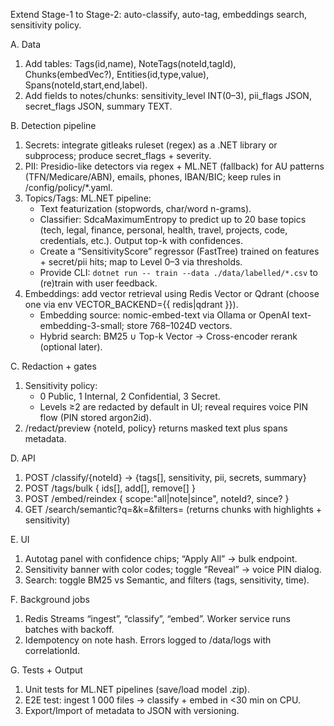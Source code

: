 Extend Stage-1 to Stage-2: auto-classify, auto-tag, embeddings search, sensitivity policy.

A. Data
1) Add tables: Tags(id,name), NoteTags(noteId,tagId), Chunks(embedVec?), Entities(id,type,value), Spans(noteId,start,end,label).
2) Add fields to notes/chunks: sensitivity_level INT(0–3), pii_flags JSON, secret_flags JSON, summary TEXT.

B. Detection pipeline
1) Secrets: integrate gitleaks ruleset (regex) as a .NET library or subprocess; produce secret_flags + severity.
2) PII: Presidio-like detectors via regex + ML.NET (fallback) for AU patterns (TFN/Medicare/ABN), emails, phones, IBAN/BIC; keep rules in /config/policy/*.yaml.
3) Topics/Tags: ML.NET pipeline:
   - Text featurization (stopwords, char/word n-grams).
   - Classifier: SdcaMaximumEntropy to predict up to 20 base topics (tech, legal, finance, personal, health, travel, projects, code, credentials, etc.). Output top-k with confidences.
   - Create a “SensitivityScore” regressor (FastTree) trained on features + secret/pii hits; map to Level 0–3 via thresholds.
   - Provide CLI: `dotnet run -- train --data ./data/labelled/*.csv` to (re)train with user feedback.
4) Embeddings: add vector retrieval using Redis Vector or Qdrant (choose one via env VECTOR_BACKEND={{ redis|qdrant }}).
   - Embedding source: nomic-embed-text via Ollama or OpenAI text-embedding-3-small; store 768–1024D vectors.
   - Hybrid search: BM25 ∪ Top-k Vector → Cross-encoder rerank (optional later).

C. Redaction + gates
1) Sensitivity policy:
   - 0 Public, 1 Internal, 2 Confidential, 3 Secret.
   - Levels ≥2 are redacted by default in UI; reveal requires voice PIN flow (PIN stored argon2id).
2) /redact/preview {noteId, policy} returns masked text plus spans metadata.

D. API
1) POST /classify/{noteId} → {tags[], sensitivity, pii, secrets, summary}
2) POST /tags/bulk { ids[], add[], remove[] }
3) POST /embed/reindex { scope:"all|note|since", noteId?, since? }
4) GET /search/semantic?q=&k=&filters=  (returns chunks with highlights + sensitivity)

E. UI
1) Autotag panel with confidence chips; “Apply All” → bulk endpoint.
2) Sensitivity banner with color codes; toggle “Reveal” → voice PIN dialog.
3) Search: toggle BM25 vs Semantic, and filters (tags, sensitivity, time).

F. Background jobs
1) Redis Streams “ingest”, “classify”, “embed”. Worker service runs batches with backoff.
2) Idempotency on note hash. Errors logged to /data/logs with correlationId.

G. Tests + Output
1) Unit tests for ML.NET pipelines (save/load model .zip).
2) E2E test: ingest 1 000 files → classify + embed in <30 min on CPU.
3) Export/Import of metadata to JSON with versioning.

